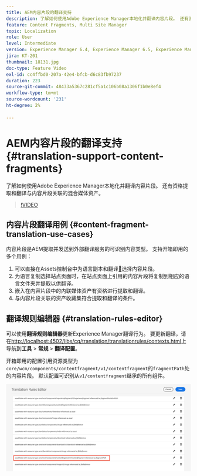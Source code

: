 ```yaml
---
title: AEM内容片段的翻译支持
description: 了解如何使用Adobe Experience Manager本地化并翻译内容片段。 还有资格提取和翻译与内容片段关联的混合媒体资产。
feature: Content Fragments, Multi Site Manager
topic: Localization
role: User
level: Intermediate
version: Experience Manager 6.4, Experience Manager 6.5, Experience Manager as a Cloud Service
jira: KT-201
thumbnail: 18131.jpg
doc-type: Feature Video
exl-id: cc4ffbd0-207a-42e4-bfcb-d6c83fb97237
duration: 223
source-git-commit: 48433a5367c281cf5a1c106b08a1306f1b0e8ef4
workflow-type: tm+mt
source-wordcount: '231'
ht-degree: 2%

---
```


# AEM内容片段的翻译支持 {#translation-support-content-fragments}

了解如何使用Adobe Experience Manager本地化并翻译内容片段。 还有资格提取和翻译与内容片段关联的混合媒体资产。

>[!VIDEO](https://video.tv.adobe.com/v/3410322?quality=12&learn=on&captions=chi_hans)

## 内容片段翻译用例 {#content-fragment-translation-use-cases}

内容片段是AEM提取并发送到外部翻译服务的可识别内容类型。 支持开箱即用的多个用例：

1. 可以直接在Assets控制台中为语言副本和翻译[&#128279;](https://experienceleague.adobe.com/docs/experience-manager-cloud-service/content/assets/admin/translate-assets.html?lang=zh-Hans)选择内容片段。
2. 为语言复制选择站点页面时，在站点页面上引用的内容片段将复制到相应的语言文件夹并提取以供翻译。
3. 嵌入在内容片段中的内联媒体资产有资格进行提取和翻译。
4. 与内容片段关联的资产收藏集符合提取和翻译的条件。

## 翻译规则编辑器 {#translation-rules-editor}

可以使用&#x200B;**翻译规则编辑器**&#x200B;更新Experience Manager翻译行为。 要更新翻译，请在[http://localhost:4502/libs/cq/translation/translationrules/contexts.html](http://localhost:4502/libs/cq/translation/translationrules/contexts.html)上导航到&#x200B;**工具** > **常规** > **翻译配置**。

开箱即用的配置引用资源类型为`core/wcm/components/contentfragment/v1/contentfragment`的`fragmentPath`处的内容片段。 默认配置可识别从`v1/contentfragment`继承的所有组件。

![翻译规则编辑器](assets/translation-configuration.png)
